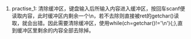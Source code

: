 1. practise_1:
   清除缓冲区，键盘输入后所输入内容进入缓冲区，按回车scanf便读取内容，此时缓冲区内剩余一个\n，若不去除则直接被ret的getchar()读取，就会出错。因此需要清除缓冲区，使用while(ch=getchar()!='\n'){;},直到缓冲区里剩余的内容全部去除掉。                                                                                           
